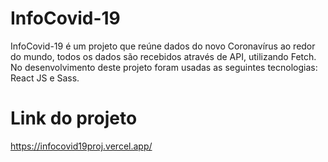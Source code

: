 # InfoCovid-19

InfoCovid-19 é um projeto que reúne dados do novo Coronavírus ao redor do mundo, todos os dados são recebidos através de API, utilizando Fetch. No desenvolvimento deste projeto foram usadas as seguintes tecnologias: React JS e Sass. 

# Link do projeto
https://infocovid19proj.vercel.app/